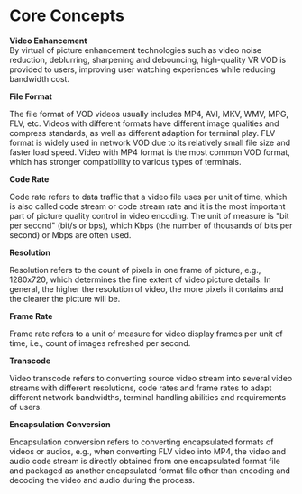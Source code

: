 # Core Concepts

**Video Enhancement**  
By virtual of picture enhancement technologies such as video noise reduction, deblurring, sharpening and debouncing, high-quality VR VOD is provided to users, improving user watching experiences while reducing bandwidth cost.

**File Format**

The file format of VOD videos usually includes MP4, AVI, MKV, WMV, MPG, FLV, etc. Videos with different formats have different image qualities and compress standards, as well as different adaption for terminal play. FLV format is widely used in network VOD due to its relatively small file size and faster load speed. Video with MP4 format is the most common VOD format, which has stronger compatibility to various types of terminals.

**Code Rate**

Code rate refers to data traffic that a video file uses per unit of time, which is also called code stream or code stream rate and it is the most important part of picture quality control in video encoding. The unit of measure is "bit per second" (bit/s or bps), which Kbps (the number of thousands of bits per second) or Mbps are often used.

**Resolution**

Resolution refers to the count of pixels in one frame of picture, e.g., 1280x720, which determines the fine extent of video picture details. In general, the higher the resolution of video, the more pixels it contains and the clearer the picture will be.

**Frame Rate**

Frame rate refers to a unit of measure for video display frames per unit of time, i.e., count of images refreshed per second.

**Transcode**

Video transcode refers to converting source video stream into several video streams with different resolutions, code rates and frame rates to adapt different network bandwidths, terminal handling abilities and requirements of users.

**Encapsulation Conversion**

Encapsulation conversion refers to converting encapsulated formats of videos or audios, e.g., when converting FLV video into MP4, the video and audio code stream is directly obtained from one encapsulated format file and packaged as another encapsulated format file other than encoding and decoding the video and audio during the process.
